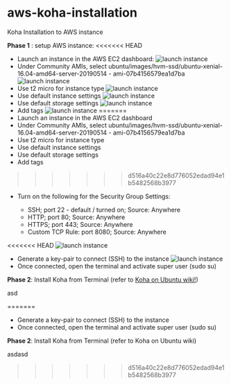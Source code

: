 # aws-koha-installation
Koha Installation to AWS instance

**Phase 1** : setup AWS instance:
<<<<<<< HEAD
* Launch an instance in the AWS EC2 dashboard:
![launch instance](../assets/001_create_instance.png)
* Under Community AMIs, select ubuntu/images/hvm-ssd/ubuntu-xenial-16.04-amd64-server-20190514 - ami-07b4156579ea1d7ba
![launch instance](../assets/003_ubuntu_1604.png)
* Use t2 micro for instance type
![launch instance](../assets/004_t2_micro.png)
* Use default instance settings
![launch instance](../assets/005_configure_instance_settings.png)
* Use default storage settings
![launch instance](../assets/006_add_storage.png)
* Add tags
![launch instance](../assets/007_add_tag.png)
=======
* Launch an instance in the AWS EC2 dashboard
* Under Community AMIs, select ubuntu/images/hvm-ssd/ubuntu-xenial-16.04-amd64-server-20190514 - ami-07b4156579ea1d7ba
* Use t2 micro for instance type
* Use default instance settings
* Use default storage settings
* Add tags
>>>>>>> d516a40c22e8d776052edad94e1b5482568b3977
* Turn on the following for the Security Group Settings:

  * SSH; port 22 - default / turned on; Source: Anywhere
  * HTTP; port 80; Source: Anywhere
  * HTTPS; port 443; Source: Anywhere
  * Custom TCP Rule: port 8080; Source: Anywhere

<<<<<<< HEAD
![launch instance](../assets/008_security_groups.png)

* Generate a key-pair to connect (SSH) to the instance
![launch instance](../assets/009_key_pair.png)
* Once connected, open the terminal and activate super user (sudo su)

**Phase 2**: Install Koha from Terminal (refer to [Koha on Ubuntu wiki!](https://wiki.koha-community.org/wiki/Koha_on_ubuntu_-_packages#Pre-Installation_Setup))

asd

=======
* Generate a key-pair to connect (SSH) to the instance
* Once connected, open the terminal and activate super user (sudo su)

**Phase 2**: Install Koha from Terminal (refer to Koha on Ubuntu wiki)


asdasd
>>>>>>> d516a40c22e8d776052edad94e1b5482568b3977
